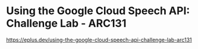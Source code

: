 # Using the Google Cloud Speech API: Challenge Lab - ARC131

<https://eplus.dev/using-the-google-cloud-speech-api-challenge-lab-arc131>